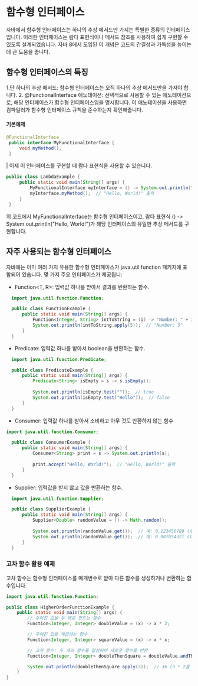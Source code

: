 #  함수형 인터페이스
자바에서 함수형 인터페이스는 하나의 추상 메서드만 가지는 특별한 종류의 인터페이스입니다. 이러한 인터페이스는 람다 표현식이나 메서드 참조를 사용하여 쉽게 구현할 수 있도록 설계되었습니다. 자바 8에서 도입된 이 개념은 코드의 간결성과 가독성을 높이는 데 큰 도움을 줍니다.

## 함수형 인터페이스의 특징
  1.단 하나의 추상 메서드: 함수형 인터페이스는 오직 하나의 추상 메서드만을 가져야 합니다.
  2. @FunctionalInterface 애노테이션: 선택적으로 사용할 수 있는 애노테이션으로, 해당 인터페이스가 함수형 인터페이스임을 명시합니다. 이 애노테이션을 사용하면 컴파일러가 함수형 인터페이스 규칙을 준수하는지 확인해줍니다.

#### 기본예제

   ```java
   @FunctionalInterface
	public interface MyFunctionalInterface {
		void myMethod();
	}

   ```
   | 이제 이 인터페이스를 구현할 때 람다 표현식을 사용할 수 있습니다. 

   ```java
   public class LambdaExample {
		public static void main(String[] args) {
			MyFunctionalInterface myInterface = () -> System.out.println("Hello, World!");
			myInterface.myMethod();  // "Hello, World!" 출력
		}
	}

   ```
   위 코드에서 MyFunctionalInterface는 함수형 인터페이스이고, 람다 표현식 () -> System.out.println("Hello, World!")가 해당 인터페이스의 유일한 추상 메서드를 구현합니다.



## 자주 사용되는 함수형 인터페이스

자바에는 이미 여러 가지 유용한 함수형 인터페이스가 java.util.function 패키지에 포함되어 있습니다. 
몇 가지 주요 인터페이스가 제공됩니:


  - Function<T, R>: 입력값 하나를 받아서 결과를 반환하는 함수.

  ```java
	import java.util.function.Function;

	public class FunctionExample {
		public static void main(String[] args) {
			Function<Integer, String> intToString = (i) -> "Number: " + i;
			System.out.println(intToString.apply(5));  // "Number: 5"
		}
	}
  ```

  - Predicate<T>: 입력값 하나를 받아서 boolean을 반환하는 함수.

  ```java
	import java.util.function.Predicate;

	public class PredicateExample {
		public static void main(String[] args) {
			Predicate<String> isEmpty = s -> s.isEmpty();
			
			System.out.println(isEmpty.test(""));  // true
			System.out.println(isEmpty.test("Hello"));  // false
		}
	}

  ```

  - Consumer<T>: 입력값 하나를 받아서 소비하고 아무 것도 반환하지 않는 함수

  ```java
  import java.util.function.Consumer;

	public class ConsumerExample {
		public static void main(String[] args) {
			Consumer<String> print = s -> System.out.println(s);
			
			print.accept("Hello, World!");  // "Hello, World!" 출력
		}
	}

  ```

  - Supplier<T>: 입력값을 받지 않고 값을 반환하는 함수.

  ```java
	import java.util.function.Supplier;

	public class SupplierExample {
		public static void main(String[] args) {
			Supplier<Double> randomValue = () -> Math.random();
			
			System.out.println(randomValue.get());  // 예: 0.123456789 (무작위 값 출력)
			System.out.println(randomValue.get());  // 예: 0.987654321 (다른 무작위 값 출력)
		}
	}

  ```

### 고차 함수 활용 예제
고차 함수는 함수형 인터페이스를 매개변수로 받아 다른 함수를 생성하거나 변환하는 함수입니다.

```java
import java.util.function.Function;

public class HigherOrderFunctionExample {
    public static void main(String[] args) {
        // 주어진 값을 두 배로 만드는 함수
        Function<Integer, Integer> doubleValue = (x) -> x * 2;

        // 주어진 값을 제곱하는 함수
        Function<Integer, Integer> squareValue = (x) -> x * x;

        // 고차 함수: 두 개의 함수를 합성하여 새로운 함수를 반환
        Function<Integer, Integer> doubleThenSquare = doubleValue.andThen(squareValue);

        System.out.println(doubleThenSquare.apply(3));  // 36 (3 * 2를 제곱한 값)
    }
}

```